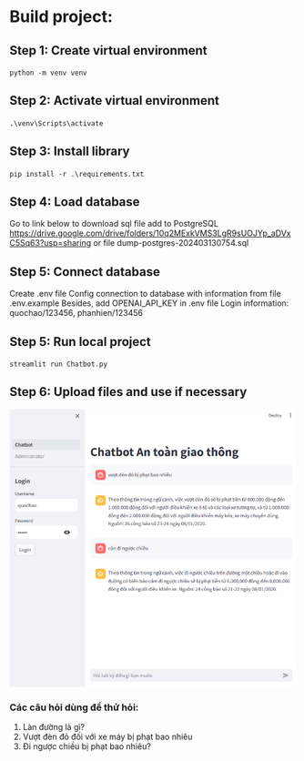 # Build project:
## Step 1: Create virtual environment
`python -m venv venv`
## Step 2: Activate virtual environment
`.\venv\Scripts\activate`
## Step 3: Install library
`pip install -r .\requirements.txt`
## Step 4: Load database 
Go to link below to download sql file add to PostgreSQL
https://drive.google.com/drive/folders/10q2MExkVMS3LgR9sUOJYp_aDVxC5Sq63?usp=sharing
or file dump-postgres-202403130754.sql
## Step 5: Connect database 
Create .env file
Config connection to database with information from file .env.example 
Besides, add OPENAI_API_KEY in .env file
Login information: quochao/123456, phanhien/123456
## Step 5: Run local project
`streamlit run Chatbot.py`
## Step 6: Upload files and use if necessary

![Result](image.png)

### Các câu hỏi dùng để thử hỏi:
1. Làn đường là gì?
2. Vượt đèn đỏ đối với xe máy bị phạt bao nhiêu
3. Đi ngược chiều bị phạt bao nhiêu?







